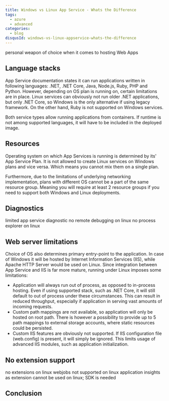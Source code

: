 ```yaml
---
title: Windows vs Linux App Service - Whats the Difference
tags:
  - azure
  - advanced
categories:
  - blog
disqusId: windows-vs-linux-appservice-whats-the-difference
---
```


personal weapon of choice when it comes to hosting Web Apps


<!-- more -->

## Language stacks

App Service documentation states it can run applications written in following languages: .NET, .NET Core, Java, Node.js, Ruby, PHP and Python. However, depending on OS plan is running on, certain limitations are in place. Linux services can obviously not run older .NET applications, but only .NET Core, so Windows is the only alternative if using legacy framework. On the other hand, Ruby is not supported on Windows services.

Both service types allow running applications from containers. If runtime is not among supported languages, it will have to be included in the deployed image.


## Resources

Operating system on which App Services is running is determined by its' App Service Plan. It is not allowed to create Linux services on Windows plans and vice versa. Which means you cannot mix them on a single plan.

Furthermore, due to the limitations of underlying networking implementation, plans with different OS cannot be a part of the same resource group. Meaning you will require at least 2 resource groups if you need to support both Windows and Linux deployments.

## Diagnostics

limited app service diagnostic
no remote debugging on linux
no process explorer on linux

## Web server limitations

Choice of OS also determines primary entry-point to the application. In case of Windows it will be hosted by Internet Information Services (IIS), while Apache HTTP Server would be used on Linux. Since integration between App Service and IIS is far more mature, running under Linux imposes some limitations:

* Application will always run out of process, as opposed to in-process hosting. Even if using supported stack, such as .NET Core, it will still default to out of process under these circumstances. This can result in reduced throughput, especially if application in serving vast amounts of incoming requests. 
* Custom path mappings are not available, so application will only be hosted on root path. There is however a possibility to provide up to 5 path mappings to external storage accounts, where static resources could be persisted.
* Custom IIS features are obviously not supported. If IIS configuration file (web.config) is present, it will simply be ignored. This limits usage of advanced IIS modules, such as application initialization.

## No extension support

no extensions on linux
webjobs not supported on linux
application insights as extension cannot be used on linux; SDK is needed

## Conclusion
